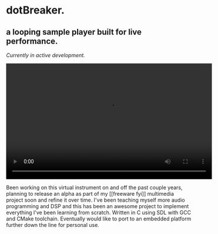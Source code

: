 # dotBreaker.

## a looping sample player built for live performance.

*Currently in active development.*

<video width="560" height="315" controls>
  <source src="https://assets.merveilles.town/media_attachments/files/114/242/991/359/988/854/original/a813a404c0a8659b.mp4" type="video/mp4">
Your browser does not support the video tag.
</video>

Been working on this virtual instrument on and off the past couple years, planning to release an alpha as part of my [[freeware fyi]] multimedia project soon and refine it over time. I've been teaching myself more audio programming and DSP and this has been an awesome project to implement everything I've been learning from scratch. Written in C using SDL with GCC and CMake toolchain. Eventually would like to port to an embedded platform further down the line for personal use.

